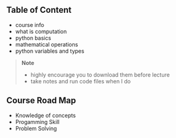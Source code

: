 ## Table of Content

- course info
- what is computation
- python basics
- mathematical operations
- python variables and types

> **Note**
>
> - highly encourage you to download them before lecture
> - take notes and run code files when I do

## Course Road Map

- Knowledge of concepts
- Progamming Skill
- Problem Solving
